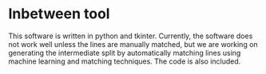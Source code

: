 # Inbetween tool
This software is written in python and tkinter.
Currently, the software does not work well unless the lines are manually matched, but we are working on generating the intermediate split by automatically matching lines using machine learning and matching techniques.
The code is also included.

